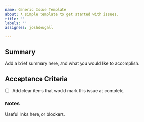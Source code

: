 ```yaml
---
name: Generic Issue Template
about: A simple template to get started with issues.
title: ''
labels: ''
assignees: joshdougall

---
```


## Summary

Add a brief summary here, and what you would like to accomplish.

## Acceptance Criteria

- [ ] Add clear items that would mark this issue as complete.

### Notes

Useful links here, or blockers.
